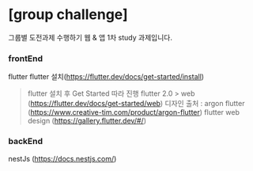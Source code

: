 # [group challenge]

그룹별 도전과제 수행하기 웹 & 앱
1차 study 과제입니다.

### frontEnd
flutter
flutter 설치(https://flutter.dev/docs/get-started/install)
 > flutter 설치 후 Get Started 따라 진행
 > flutter 2.0 > web (https://flutter.dev/docs/get-started/web)
디자인 출처 : argon flutter (https://www.creative-tim.com/product/argon-flutter)
 > flutter web design (https://gallery.flutter.dev/#/)

### backEnd
nestJs (https://docs.nestjs.com/)


